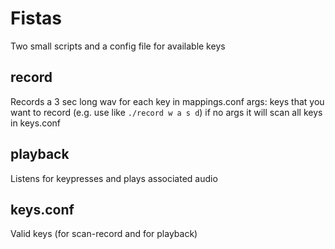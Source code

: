 # Fistas
Two small scripts and a config file for available keys

## record 
Records a 3 sec long wav for each key in mappings.conf
args: keys that you want to record (e.g. use like `./record w a s d`)
if no args it will scan all keys in keys.conf

## playback
Listens for keypresses and plays associated audio

## keys.conf
Valid keys (for scan-record and for playback)
